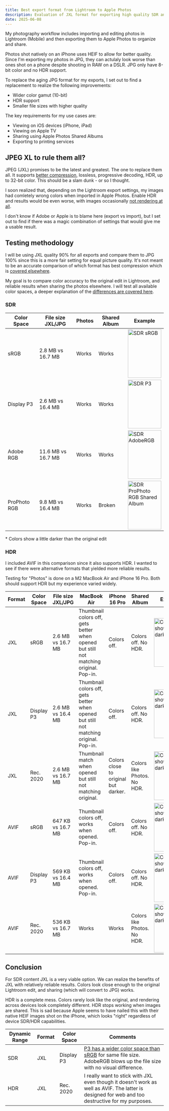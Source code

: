 ```yaml
---
title: Best export format from Lightroom to Apple Photos
description: Evaluation of JXL format for exporting high quality SDR and HDR photos from Lightroom (Mobile) to Apple Photos.
date: 2025-06-08
---
```


My photography workflow includes importing and editing photos in Lightroom (Mobile) and then exporting them to Apple Photos to organize and share.

Photos shot natively on an iPhone uses HEIF to allow for better quality. Since I'm exporting my photos in JPG, they can actulaly look worse than ones shot on a phone despite shooting in RAW on a DSLR. JPG only have 8-bit color and no HDR support.

To replace the aging JPG format for my exports, I set out to find a replacement to realize the following improvements:

- Wider color gamut (10-bit)
- HDR support
- Smaller file sizes with higher quality

The key requirements for my use cases are:

- Viewing on iOS devices (iPhone, iPad)
- Viewing on Apple TV
- Sharing using Apple Photos Shared Albums
- Exporting to printing services

## JPEG XL to rule them all?

JPEG (JXL) promises to be the latest and greatest. The one to replace them all. It supports [better compression](https://jpegxl.info), lossless, progressive decoding, HDR, up to 32-bit color. This should be a slam dunk - or so I thought.

I soon realized that, depending on the Lightroom export settings, my images had comletely wrong colors when imported in Apple Photos. Enable HDR and results would be even worse, with images occasionally [not rendering at all](/images/blog/best-export-format-lightroom-mobile-to-apple-photos/sdr-prophoto-shared.webp).

I don't know if Adobe or Apple is to blame here (export vs import), but I set out to find if there was a magic combination of settings that would give me a usable result.

## Testing methodology

I will be using JXL quality 90% for all exports and compare them to JPG 100% since this is a more fair setting for equal picture quality. It's not meant to be an accurate comparison of which format has best compression which is [covered elsewhere](https://cloudinary.com/blog/how_jpeg_xl_compares_to_other_image_codecs).

My goal is to compare color accuracy to the original edit in Lightroom, and reliable results when sharing the photos elsewhere. I will test all available color spaces, a deeper explanation of the [differences are covered here](https://www.lightroomqueen.com/color-space-use/).

### SDR

<div class="tableWrapper">

| Color Space | File size JXL/JPG | Photos | Shared Album | Example |
| ----------- | ----------------- | ------ | ------------ | ------- |
| sRGB | 2.8 MB vs 16.7 MB | Works | Works | <img src="/images/blog/best-export-format-lightroom-mobile-to-apple-photos/sdr-srgb.webp" alt="SDR sRGB" loading="lazy" width="106" height="154"> |
| Display P3 | 2.6 MB vs 16.4 MB | Works | Works | <img src="/images/blog/best-export-format-lightroom-mobile-to-apple-photos/sdr-p3.webp" alt="SDR P3" loading="lazy" width="106" height="154"> |
| Adobe RGB | 11.6 MB vs 16.7 MB | Works | Works | <img src="/images/blog/best-export-format-lightroom-mobile-to-apple-photos/sdr-adobergb.webp" alt="SDR AdobeRGB" loading="lazy" width="106" height="154"> |
| ProPhoto RGB | 9.8 MB vs 16.4 MB | Works | Broken | <img src="/images/blog/best-export-format-lightroom-mobile-to-apple-photos/sdr-prophoto-shared.webp" alt="SDR ProPhoto RGB Shared Album" loading="lazy" width="106" height="154" class="image-fixed"> |

</div>

\* Colors show a little darker than the original edit

### HDR

I included AVIF in this comparison since it also supports HDR. I wanted to see if there were alternative formats that yielded more reliable results.

Testing for "Photos" is done on a M2 MacBook Air and iPhone 16 Pro. Both should support HDR but my experience varied widely.

<div class="tableWrapper">

| Format | Color Space | File size JXL/JPG | MacBook Air | iPhone 16 Pro | Shared Album | Example |
| ------ | ----------- | ----------------- | ----------- | ------------- | ------------ | ------- |
| JXL | sRGB | 2.6 MB vs 16.7 MB | Thumbnail colors off, gets better when opened but still not matching original. Pop-in. | Colors off. | Colors off. No HDR. | <img src="/images/blog/best-export-format-lightroom-mobile-to-apple-photos/hdr-colors-bad.webp" alt="Colors showing too dark" loading="lazy" width="106" height="154"> |
| JXL | Display P3 | 2.6 MB vs 16.4 MB | Thumbnail colors off, gets better when opened but still not matching original. Pop-in. | Colors off. | Colors off. No HDR. | <img src="/images/blog/best-export-format-lightroom-mobile-to-apple-photos/hdr-colors-bad.webp" alt="Colors showing too dark" loading="lazy" width="106" height="154"> |
| JXL | Rec. 2020 | 2.6 MB vs 16.7 MB | Thumbnail match when opened but still not matching original. | Colors close to original but darker. | Colors like Photos. No HDR. | <img src="/images/blog/best-export-format-lightroom-mobile-to-apple-photos/hdr-colors-good.webp" alt="Colors showing too dark" loading="lazy" width="106" height="154"> |
| AVIF | sRGB | 647 KB vs 16.7 MB | Thumbnail colors off, works when opened. Pop-in. | Colors off. | Colors off. No HDR. | <img src="/images/blog/best-export-format-lightroom-mobile-to-apple-photos/hdr-avif-srgb.webp" alt="Colors showing too dark" loading="lazy" width="106" height="154"> |
| AVIF | Display P3 | 569 KB vs 16.4 MB | Thumbnail colors off, works when opened. Pop-in. | Colors off. | Colors off. No HDR. | <img src="/images/blog/best-export-format-lightroom-mobile-to-apple-photos/hdr-avif-p3.webp" alt="Colors showing too dark" loading="lazy" width="106" height="154"> |
| AVIF| Rec. 2020 | 536 KB vs 16.7 MB | Works | Works | Colors like Photos. No HDR. | <img src="/images/blog/best-export-format-lightroom-mobile-to-apple-photos/hdr-avif-rec2020.webp" alt="Colors showing too dark" loading="lazy" width="106" height="154"> |

</div>

## Conclusion

For SDR content JXL is a very viable option. We can realize the benefits of JXL with relatively reliable results. Colors look close enough to the original Lightroom edit, and sharing (which will convert to JPG) works.

HDR is a complete mess. Colors rarely look like the original, and rendering across devices look completely different. HDR stops working when images are shared. This is sad because Apple seems to have nailed this with their native HEIF images shot on the iPhone, which looks "right" regardless of device SDR/HDR capabilities.

| Dynamic Range | Format | Color Space | Comments |
| ------------- | ------ | ----------- | -------- |
| SDR | JXL | Display P3 | [P3 has a wider color space than sRGB](https://arounda.agency/blog/colors-in-screens-the-story-of-srgb-and-dci-p3) for same file size. AdobeRGB blows up the file size with no visual difference. |
| HDR | JXL | Rec. 2020 | I really want to stick with JXL even though it doesn't work as well as AVIF. The latter is designed for web and too destructive for my purposes. |
